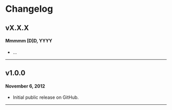 # Changelog

## vX.X.X
#### Mmmmm [D]D, YYYY

* ...

---

## v1.0.0
#### November 6, 2012

* Initial public release on GitHub.

---